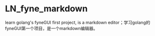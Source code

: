 # LN_fyne_markdown
learn golang's fyneGUI first project, is a markdown editor；学习golang的fyneGUI第一个项目，是一个markdown编辑器。
